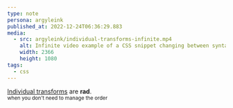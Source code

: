 ```yaml
---
type: note
persona: argyleink
published_at: 2022-12-24T06:36:29.883
media:
  - src: argyleink/individual-transforms-infinite.mp4
    alt: Infinite video example of a CSS snippet changing between syntax options.
    width: 2366
    height: 1080
tags: 
  - css
---
```


[Individual transforms](https://web.dev/css-individual-transform-properties/) are **rad**.  
<small>when you don't need to manage the order</small>
